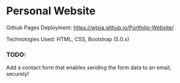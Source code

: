 # Personal Website
Github Pages Deployment: https://wtsia.github.io/Portfolio-Website/

Technologies Used: HTML, CSS, Bootstrap (5.0.x)

### TODO:
Add a contact form that enables sending the form data to an email, securely!